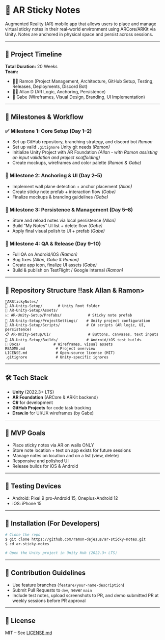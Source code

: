 # 📌 AR Sticky Notes

Augmented Reality (AR) mobile app that allows users to place and manage virtual sticky notes in their real-world environment using ARCore/ARKit via Unity. Notes are anchored in physical space and persist across sessions.

---

## 🔕️ Project Timeline
**Total Duration:** 20 Weeks  
**Team:**
- 👨‍💻 Ramon (Project Management, Architecture, GitHub Setup, Testing, Releases, Deployments, Discord Bot)
- 👨‍💻 Allan D (AR Logic, Anchoring, Persistence)
- 🎨 Gabe (Wireframes, Visual Design, Branding, UI Implementation)

---

## 🚀 Milestones & Workflow

### ✅ Milestone 1: Core Setup (Day 1–2)
- Set up GitHub repository, branching strategy, and discord bot *Ramon*
- Set up valid `.gitignore` Unity git needs *(Ramon)*
- Initialize Unity Project with AR Foundation *(Allan - with Ramon assisting on input validation and project scaffolding)*
- Create mockups, wireframes and color palette  *(Ramon & Gabe)*

### 🔧 Milestone 2: Anchoring & UI (Day 2–5)
- Implement wall plane detection + anchor placement *(Allan)*
- Create sticky note prefab + interaction flow *(Gabe)*
- Finalize mockups & branding guidelines *(Gabe)*

### 📀 Milestone 3: Persistence & Management (Day 5–8)
- Store and reload notes via local persistence *(Allan)*
- Build “My Notes” UI list + delete flow *(Gabe)*
- Apply final visual polish to UI + prefab *(Gabe)*

### 🧪 Milestone 4: QA & Release (Day 9–10)
- Full QA on Android/iOS *(Ramon)*
- Bug fixes *(Allan, Gabe & Ramon)*
- Create app icon, finalize UI assets *(Gabe)*
- Build & publish on TestFlight / Google Internal *(Ramon)*

---

## 📁 Repository Structure !!ask Allan & Ramon>
```
📆ARStickyNotes/
📄 AR-Unity-Setup/       # Unity Root folder
👤 AR-Unity-Setup/Assets/
📈 AR-Unity-Setup/Prefabs/            # Sticky note prefab
📄 AR-Unity-Setup/ProjectSettings/    # Unity project configuration
📃 AR-Unity-Setup/Scripts/            # C# scripts (AR logic, UI, persistence)
📋 AR-Unity-Setup/UI/                 # Buttons, canvases, text inputs
📄 AR-Unity-Setup/Builds/             # Android/iOS test builds
📄 Docs/               # Wireframes, visual assets
README.md              # Project overview
LICENSE.md             # Open-source license (MIT)
.gitignore             # Unity-specific ignores

```

---

## 🛠️ Tech Stack
- **Unity** (2022.3+ LTS)
- **AR Foundation** (ARCore & ARKit backend)
- **C#** for development
- **GitHub Projects** for code task tracking
- **Draw.io** for UI/UX wireframes (by Gabe)

---

## 🎯 MVP Goals
- Place sticky notes via AR on walls ONLY
- Store note location + text on app exists for future sessions
- Manage notes on location and on a list (view, delete)
- Responsive and polished UI
- Release builds for iOS & Android

---

## 🧪 Testing Devices
- Android: Pixel 9 pro-Android 15, Oneplus-Android 12
- iOS: iPhone 15

---

## 📆 Installation (For Developers) 
```bash
# Clone the repo
$ git clone https://github.com/ramon-dejesus/ar-sticky-notes.git
$ cd ar-sticky-notes

# Open the Unity project in Unity Hub (2022.3+ LTS)
```

---

## 👥 Contribution Guidelines
- Use feature branches (`feature/your-name-description`)
- Submit Pull Requests to `dev`, never `main`
- Include test notes, upload screenshots to PR, and demo submitted PR at weekly sessions before PR approval

---

## 📃 License
MIT – See [LICENSE.md](./LICENSE.md)

